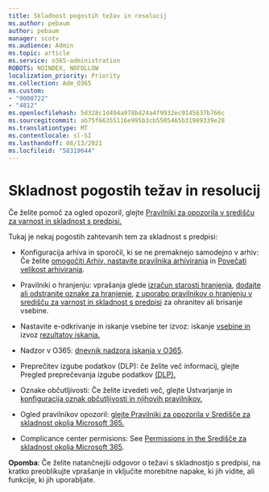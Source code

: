 ```yaml
---
title: Skladnost pogostih težav in resolucij
ms.author: pebaum
author: pebaum
manager: scotv
ms.audience: Admin
ms.topic: article
ms.service: o365-administration
ROBOTS: NOINDEX, NOFOLLOW
localization_priority: Priority
ms.collection: Adm_O365
ms.custom:
- "9000722"
- "4812"
ms.openlocfilehash: 5d328c1d494a978b424a4f9932ec9145637b766c
ms.sourcegitcommit: ab75f66355116e995b3cb5505465b31989339e28
ms.translationtype: MT
ms.contentlocale: sl-SI
ms.lasthandoff: 08/13/2021
ms.locfileid: "58319644"
---
```

# <a name="compliance-common-issues-and-resolutions"></a>Skladnost pogostih težav in resolucij

Če želite pomoč za ogled opozoril, glejte [Pravilniki za opozorila v središču za varnost in skladnost s predpisi.](https://docs.microsoft.com/microsoft-365/compliance/alert-policies)

Tukaj je nekaj pogostih zahtevanih tem za skladnost s predpisi:

- Konfiguracija arhiva in sporočil, ki se ne premaknejo samodejno v arhiv: Če želite [omogočiti Arhiv, nastavite pravilnika arhiviranja](https://docs.microsoft.com/microsoft-365/compliance/set-up-an-archive-and-deletion-policy-for-mailboxes) in [Povečati velikost arhiviranja](https://docs.microsoft.com/microsoft-365/compliance/enable-unlimited-archiving).

- Pravilniki o hranjenju: vprašanja glede [izračun starosti hranjenja](https://docs.microsoft.com/exchange/security-and-compliance/messaging-records-management/retention-age), [dodajte ali odstranite oznake za hranjenje](https://docs.microsoft.com/exchange/security-and-compliance/messaging-records-management/add-or-remove-retention-tags), [z uporabo pravilnikov o hranjenju v središču za varnost in skladnost s predpisi](https://docs.microsoft.com/exchange/security-and-compliance/messaging-records-management/create-a-retention-policy) za ohranitev ali brisanje vsebine.

- Nastavite e-odkrivanje in iskanje vsebine ter izvoz: iskanje [vsebine in](https://docs.microsoft.com/microsoft-365/compliance/content-search) izvoz [rezultatov iskanja.](https://docs.microsoft.com/microsoft-365/compliance/export-search-results)

- Nadzor v O365: [dnevnik nadzora iskanja v O365](https://docs.microsoft.com/microsoft-365/compliance/search-the-audit-log-in-security-and-compliance).

- Preprečitev izgube podatkov (DLP): če želite več informacij, glejte Pregled preprečevanja izgube podatkov [(DLP).](https://docs.microsoft.com/microsoft-365/compliance/data-loss-prevention-policies)
 
- Oznake občutljivosti: Če želite izvedeti več, glejte Ustvarjanje in [konfiguracija oznak občutljivosti in njihovih pravilnikov.](https://docs.microsoft.com/microsoft-365/compliance/create-sensitivity-labels)

- Ogled pravilnikov opozoril: [glejte Pravilniki za opozorila v Središče za skladnost okolja Microsoft 365.](https://docs.microsoft.com/microsoft-365/compliance/alert-policies)

- Complicance center permisions: See [Permissions in the Središče za skladnost okolja Microsoft 365](https://docs.microsoft.com/microsoft-365/compliance/microsoft-365-compliance-center-permissions).

**Opomba**: Če želite natančnejši odgovor o težavi s skladnostjo s predpisi, na kratko preoblikujte vprašanje in vključite morebitne napake, ki jih vidite, ali funkcije, ki jih uporabljate.
